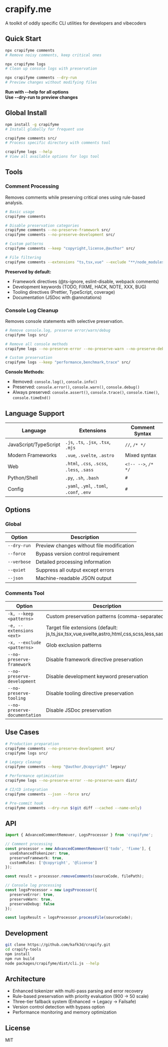 # crapify.me

A toolkit of oddly specific CLI utilities for developers and vibecoders

## Quick Start

```bash
npx crapifyme comments
# Remove noisy comments, keep critical ones

npx crapifyme logs  
# Clean up console logs with preservation

npx crapifyme comments --dry-run
# Preview changes without modifying files
```

**Run with --help for all options**  
**Use --dry-run to preview changes**

## Global Install

```bash
npm install -g crapifyme
# Install globally for frequent use

crapifyme comments src/
# Process specific directory with comments tool

crapifyme logs --help
# View all available options for logs tool
```

## Tools

### Comment Processing

Removes comments while preserving critical ones using rule-based analysis.

```bash
# Basic usage
crapifyme comments

# Disable preservation categories  
crapifyme comments --no-preserve-framework src/
crapifyme comments --no-preserve-development src/

# Custom patterns
crapifyme comments --keep "copyright,license,@author" src/

# File filtering
crapifyme comments --extensions "ts,tsx,vue" --exclude "**/node_modules/**" src/
```

**Preserved by default:**
- Framework directives (@ts-ignore, eslint-disable, webpack comments)
- Development keywords (TODO, FIXME, HACK, NOTE, XXX, BUG)
- Tooling directives (Prettier, TypeScript, coverage)
- Documentation (JSDoc with @annotations)

### Console Log Cleanup

Removes console statements with selective preservation.

```bash
# Remove console.log, preserve error/warn/debug
crapifyme logs src/

# Remove all console methods
crapifyme logs --no-preserve-error --no-preserve-warn --no-preserve-debug src/

# Custom preservation
crapifyme logs --keep "performance,benchmark,trace" src/
```

**Console Methods:**
- Removed: `console.log()`, `console.info()`
- Preserved: `console.error()`, `console.warn()`, `console.debug()`
- Always preserved: `console.assert()`, `console.trace()`, `console.time()`, `console.timeEnd()`

## Language Support

| Language | Extensions | Comment Syntax |
|----------|------------|----------------|
| JavaScript/TypeScript | `.js`, `.ts`, `.jsx`, `.tsx`, `.mjs` | `//`, `/* */` |
| Modern Frameworks | `.vue`, `.svelte`, `.astro` | Mixed syntax |
| Web | `.html`, `.css`, `.scss`, `.less`, `.sass` | `<!-- -->`, `/* */` |
| Python/Shell | `.py`, `.sh`, `.bash` | `#` |
| Config | `.yaml`, `.yml`, `.toml`, `.conf`, `.env` | `#` |

## Options

### Global
| Option | Description |
|--------|-------------|
| `--dry-run` | Preview changes without file modification |
| `--force` | Bypass version control requirement |
| `--verbose` | Detailed processing information |
| `--quiet` | Suppress all output except errors |
| `--json` | Machine-readable JSON output |

### Comments Tool
| Option | Description |
|--------|-------------|
| `-k, --keep <patterns>` | Custom preservation patterns (comma-separated) |
| `-e, --extensions <ext>` | Target file extensions (default: js,ts,jsx,tsx,vue,svelte,astro,html,css,scss,less,sass) |
| `-x, --exclude <patterns>` | Glob exclusion patterns |
| `--no-preserve-framework` | Disable framework directive preservation |
| `--no-preserve-development` | Disable development keyword preservation |
| `--no-preserve-tooling` | Disable tooling directive preservation |
| `--no-preserve-documentation` | Disable JSDoc preservation |

## Use Cases

```bash
# Production preparation
crapifyme comments --no-preserve-development src/
crapifyme logs src/

# Legacy cleanup
crapifyme comments --keep "@author,@copyright" legacy/

# Performance optimization
crapifyme logs --no-preserve-error --no-preserve-warn dist/

# CI/CD integration
crapifyme comments --json --force src/

# Pre-commit hook
crapifyme comments --dry-run $(git diff --cached --name-only)
```

## API

```typescript
import { AdvancedCommentRemover, LogsProcessor } from 'crapifyme';

// Comment processing
const processor = new AdvancedCommentRemover(['todo', 'fixme'], {
  useEnhancedTokenizer: true,
  preserveFramework: true,
  customRules: ['@copyright', '@license']
});

const result = processor.removeComments(sourceCode, filePath);

// Console log processing
const logsProcessor = new LogsProcessor({
  preserveError: true,
  preserveWarn: true,
  preserveDebug: false
});

const logsResult = logsProcessor.processFile(sourceCode);
```

## Development

```bash
git clone https://github.com/kafk3d/crapify.git
cd crapify-tools
npm install
npm run build
node packages/crapifyme/dist/cli.js --help
```

## Architecture

- Enhanced tokenizer with multi-pass parsing and error recovery
- Rule-based preservation with priority evaluation (900 → 50 scale)
- Three-tier fallback system (Enhanced → Legacy → Failsafe)
- Version control detection with bypass option
- Performance monitoring and memory optimization

## License

MIT
